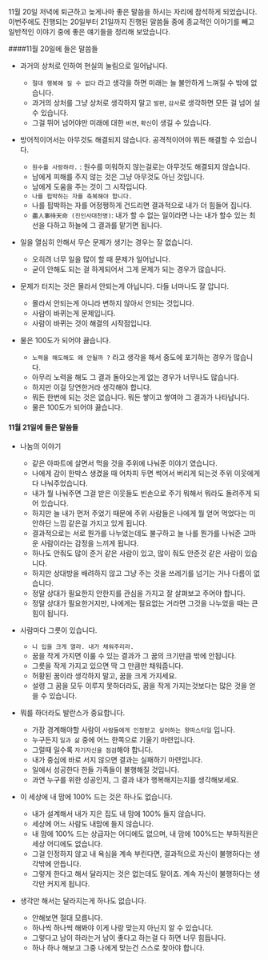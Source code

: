 11월 20일 저녁에 퇴근하고 늦게나마 좋은 말씀을 하시는 자리에 참석하게 되었습니다.  
이번주에도 진행되는 20일부터 21일까지 진행된 말씀들 중에 종교적인 이야기를 빼고 일반적인 이야기 중에 좋은 얘기들을 정리해 보았습니다.

####11월 20일에 들은 말씀들

* 과거의 상처로 인하여 현실의 눌림으로 일어납니다.
  - `절대 행복해 질 수 없다` 라고 생각을 하면 미래는 늘 불안하게 느껴질 수 밖에 없습니다.
  - 과거의 상처를 그냥 상처로 생각하지 말고 `발판`, `감사`로 생각하면 모든 걸 넘어 설 수 있습니다.
  - 그걸 뛰어 넘어야만 미래에 대한 `비젼`, `확신`이 생길 수 있습니다.

* 방어적이어서는 아무것도 해결되지 않습니다. 공격적이어야 뭐든 해결할 수 있습니다.
  - `원수를 사랑하라.` : 원수를 미워하지 않는걸로는 아무것도 해결되지 않습니다.
  - 남에게 피해를 주지 않는 것은 그냥 아무것도 아닌 것입니다.
  - 남에게 도움을 주는 것이 그 시작입니다.
  - `나를 핍박하는 자를 축복해야 합니다.`
  - 나를 핍박하는 자를 어정쩡하게 건드리면 결과적으로 내가 더 힘들어 집니다.
  - `盡人事待天命 (진인사대천명)`: 내가 할 수 없는 일이라면 나는 내가 할수 있는 최선을 다하고 하늘에 그 결과를 맡기면 됩니다.

* 일을 열심히 안해서 무슨 문제가 생기는 경우는 잘 없습니다.
  - 오히려 너무 일을 많이 할 때 문제가 일어납니다.
  - 굳이 안해도 되는 걸 하게되어서 그게 문제가 되는 경우가 많습니다.

* 문제가 터지는 것은 몰라서 안되는게 아닙니다. 다들 너마나도 잘 압니다.
  - 몰라서 안되는게 아니라 변하지 않아서 안되는 것입니다.
  - 사람이 바뀌는게 문제입니다.
  - 사람이 바뀌는 것이 해결의 시작점입니다.

* 물은 100도가 되어야 끓습니다.
  - `노력을 해도해도 왜 안될까 ?` 라고 생각을 해서 중도에 포기하는 경우가 많습니다.
  - 아무리 노력을 해도 그 결과 돌아오는게 없는 경우가 너무나도 많습니다.
  - 하지만 이걸 당연한거라 생각해야 합니다.
  - 뭐든 한번에 되는 것은 없습니다. 뭐든 쌓이고 쌓여야 그 결과가 나타납니다.
  - 물은 100도가 되어야 끓습니다.

#### 11월 21일에 들은 말씀들

* 나눔의 이야기
  - 같은 아파트에 살면서 먹을 것을 주위에 나눠준 이야기 였습니다.
  - 나에게 감이 한박스 생겼을 때 어차피 두면 썩어서 버리게 되는것 주위 이웃에게 다 나눠주었습니다.
  - 내가 뭘 나눠주면 그걸 받은 이웃들도 빈손으로 주기 뭐해서 뭐라도 돌려주게 되어 있습니다.
  - 하지만 늘 내가 먼저 주었기 때문에 주위 사람들은 나에게 뭘 얻어 먹었다는 미안하단 느낌 같은걸 가지고 있게 됩니다.
  - 결과적으로는 서로 뭔가를 나누었는데도 불구하고 늘 나를 뭔가를 나눠준 고마운 사람이라는 감정을 느끼게 됩니다.
  - 하나도 안줘도 많이 준거 같은 사람이 있고, 많이 줘도 안준것 같은 사람이 있습니다.
  - 하지만 상대방을 배려하지 않고 그냥 주는 것을 쓰레기를 넘기는 거나 다름이 없습니다.
  - 정말 상대가 필요한지 안한지를 관심을 가지고 잘 살펴보고 주어야 합니다.
  - 정말 상대가 필요한거지만, 나에게는 필요없는 거라면 그것을 나누었을 때는 큰 힘이 됩니다.

* 사람마다 그릇이 있습니다.
  - `니 입을 크게 열라. 내가 채워주리라.`
  - 꿈을 작게 가지면 이룰 수 있는 결과가 그 꿈의 크기만큼 밖에 안됩니다.
  - 그릇을 작게 가지고 있으면 딱 그 만큼만 채워줍니다.
  - 허황된 꿈이라 생각하지 말고, 꿈을 크게 가지세요.
  - 설령 그 꿈을 모두 이루지 못하더라도, 꿈을 작게 가지는것보다는 많은 것을 얻을 수 있습니다.

* 뭐를 하더라도 발란스가 중요합니다.
  - 가장 경계해야할 사람이 `사람들에게 인정받고 싶어하는 왕따스타일` 입니다.
  - 누구든지 `일과 삶` 중에 어느 한쪽으로 기울기 마련입니다.
  - 그럴때 일수록 `자기자신을 점검`해야 합니다.
  - 내가 중심에 바로 서지 않으면 결과는 실패하기 마련입니다.
  - 일에서 성공한다 한들 가족들이 불행해질 것입니다.
  - 과연 누구를 위한 성공인지, 그 결과 내가 행복해지는지를 생각해보세요.

* 이 세상에 내 맘에 100% 드는 것은 하나도 없습니다.
  - 내가 설계해서 내가 지은 집도 내 맘에 100% 들지 않습니다.
  - 세상에 어느 사람도 내맘에 들지 않습니다.
  - 내 맘에 100% 드는 상급자는 어디에도 없으며, 내 맘에 100%드는 부하직원은 세상 어디에도 없습니다.
  - 그걸 인정하지 않고 내 욕심을 계속 부린다면, 결과적으로 자신이 불행하다는 생각밖에 안듭니다.
  - 그렇게 한다고 해서 달라지는 것은 없는데도 말이죠. 계속 자신이 불행하다는 생각만 커지게 됩니다.

* 생각만 해서는 달라지는게 하나도 없습니다.
  - 안해보면 절대 모릅니다.
  - 하나씩 하나씩 해봐야 이게 나랑 맞는지 아닌지 알 수 있습니다.
  - 그렇다고 남이 하라는거 남이 좋다고 하는걸 다 하면 너무 힘듭니다.
  - 하나 하나 해보고 그중 나에게 맞는건 스스로 찾아야 합니다.
